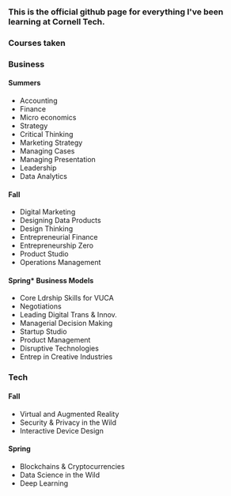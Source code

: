 ### This is the official github page for everything I've been learning at Cornell Tech.

### Courses taken 
### Business
#### Summers
*  Accounting
*  Finance
*  Micro economics
*  Strategy
*  Critical Thinking
*  Marketing Strategy
*  Managing Cases
*  Managing Presentation
*  Leadership
*  Data Analytics

#### Fall
*  Digital Marketing
*  Designing Data Products
*  Design Thinking
*  Entrepreneurial Finance
*  Entrepreneurship Zero
*  Product Studio
*  Operations Management

#### Spring*  Business Models
* Core Ldrship Skills for VUCA
* Negotiations
* Leading Digital Trans & Innov.
* Managerial Decision Making
* Startup Studio
* Product Management
* Disruptive Technologies
* Entrep in Creative Industries

### Tech
#### Fall
* Virtual and Augmented Reality
* Security & Privacy in the Wild
* Interactive Device Design

#### Spring
* Blockchains & Cryptocurrencies
* Data Science in the Wild
* Deep Learning

